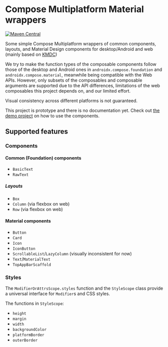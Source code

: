 # Compose Multiplatform Material wrappers

[![Maven Central](https://img.shields.io/maven-central/v/com.huanshankeji/compose-multiplatform-material)](https://search.maven.org/artifact/com.huanshankeji/compose-multiplatform-material)

Some simple Compose Multiplatform wrappers of common components, layouts, and Material Design components for
desktop/Android and web (mainly based on [KMDC](https://github.com/mpetuska/kmdc))

We try to make the function types of the composable components follow those of the desktop and Android ones
in `androidx.compose.foundation` and `androidx.compose.material`, meanwhile being compatible with the Web APIs. However,
only subsets of the composables and composable arguments are supported due to the API differences, limitations of the
web composables this project depends on, and our limited effort.

Visual consistency across different platforms is not guaranteed.

This project is prototype and there is no documentation yet. Check out [the demo project](demo) on how to use the components.

<!--
There is no plan to support Apple platforms until there is official support from [Compose Multiplatform](https://github.com/JetBrains/compose-jb). Check out <https://github.com/cl3m/multiplatform-compose> for some experiments and prototypes on supporting iOS with Compose Multiplatform.
-->

## Supported features

### Components

#### Common (Foundation) components

- `BasicText`
- `RawText`

##### Layouts

- `Box`
- `Column` (via flexbox on web)
- `Row` (via flexbox on web)

#### Material components

- `Button`
- `Card`
- `Icon`
- `IconButton`
- `ScrollableList`/`LazyColumn` (visually inconsistent for now)
- `Text`/`MaterialText`
- `TopAppBarScaffold`

### Styles

The `ModifierOrAttrsScope.styles` function and the `StyleScope` class provide a universal interface for `Modifier`s and CSS styles.

The functions in `StyleScope`:

- `height`
- `margin`
- `width`
- `backgroundColor`
- `platformBorder`
- `outerBorder`
